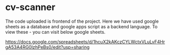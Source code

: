 # cv-scanner

The code uploaded is frontend of the project. Here we have used google sheets as a database and google apps script as a backend language. To view these - you can visit below google sheets.

https://docs.google.com/spreadsheets/d/1hcuX2kAKczCYLWctxVLuLvF4HrgA53A4RG0lzhPeBs0/edit?usp=sharing
